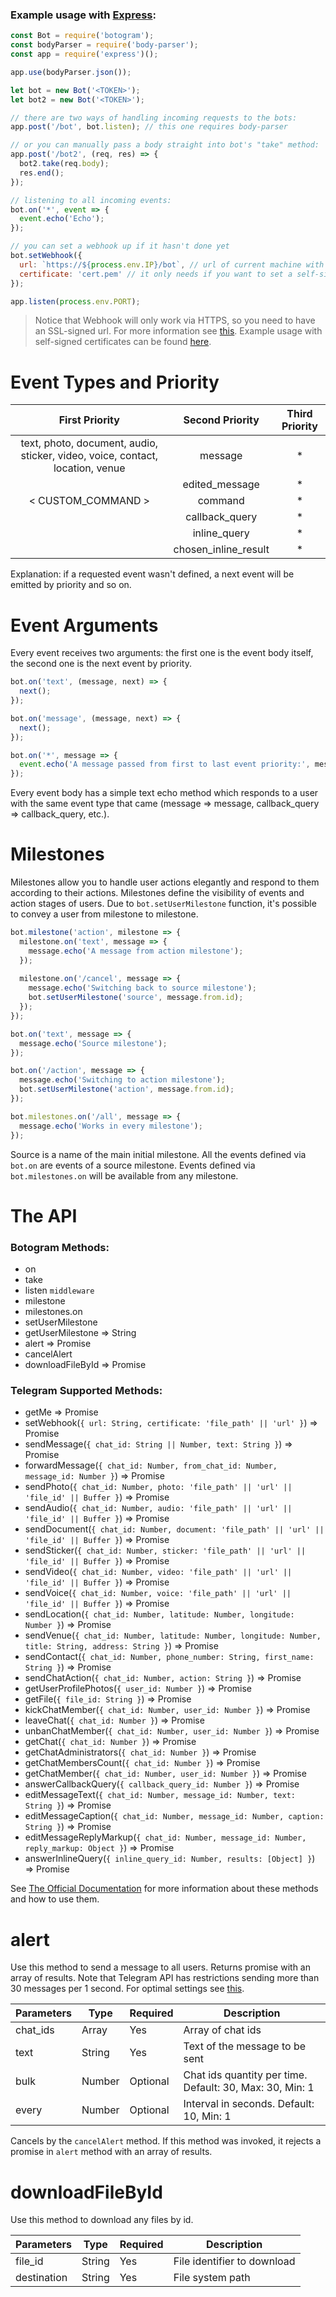 ### Example usage with [Express](https://www.npmjs.com/package/express):

```javascript
const Bot = require('botogram');
const bodyParser = require('body-parser');
const app = require('express')();

app.use(bodyParser.json());

let bot = new Bot('<TOKEN>');
let bot2 = new Bot('<TOKEN>');

// there are two ways of handling incoming requests to the bots:
app.post('/bot', bot.listen); // this one requires body-parser

// or you can manually pass a body straight into bot's "take" method:
app.post('/bot2', (req, res) => {
  bot2.take(req.body);
  res.end();
});

// listening to all incoming events:
bot.on('*', event => {
  event.echo('Echo');
});

// you can set a webhook up if it hasn't done yet
bot.setWebhook({
  url: `https://${process.env.IP}/bot`, // url of current machine with open ports
  certificate: 'cert.pem' // it only needs if you want to set a self-signed ssl certificate
});

app.listen(process.env.PORT);
```
> Notice that Webhook will only work via HTTPS, so you need to have an SSL-signed url. 
For more information see [this](https://core.telegram.org/bots/api#setwebhook).
Example usage with self-signed certificates can be found [here](https://github.com/drvirtuozov/botogram/blob/master/docs/selfsigned.md).


# Event Types and Priority

|                                  First Priority                                 |    Second Priority   | Third Priority |
|:-------------------------------------------------------------------------------:|:--------------------:|:--------------:|
| text, photo, document, audio,  sticker, video, voice, contact,  location, venue |        message       |        *       |
|                                                                                 |    edited_message    |        *       |
|                                 < CUSTOM_COMMAND >                              |        command       |        *       |
|                                                                                 |    callback_query    |        *       |
|                                                                                 |     inline_query     |        *       |
|                                                                                 | chosen_inline_result |        *       |

Explanation: if a requested event wasn't defined, a next event will be emitted by priority and so on. 

# Event Arguments

Every event receives two arguments: the first one is the event body itself, the second one is the next event by priority.
```javascript
bot.on('text', (message, next) => {
  next();
});

bot.on('message', (message, next) => {
  next();
});

bot.on('*', message => {
  event.echo('A message passed from first to last event priority:', message.text);
});
```
Every event body has a simple text echo method which responds to a user with the same event type that came (message => message, callback_query => callback_query, etc.).

# Milestones

Milestones allow you to handle user actions elegantly and respond to them according to their actions. Milestones define the visibility of events and action stages of users. Due to ```bot.setUserMilestone``` function, it's possible to convey a user from milestone to milestone.

```javascript
bot.milestone('action', milestone => {
  milestone.on('text', message => {
    message.echo('A message from action milestone');
  });
  
  milestone.on('/cancel', message => {
    message.echo('Switching back to source milestone');
    bot.setUserMilestone('source', message.from.id);
  });
});

bot.on('text', message => {
  message.echo('Source milestone');
});

bot.on('/action', message => {
  message.echo('Switching to action milestone');
  bot.setUserMilestone('action', message.from.id);
});

bot.milestones.on('/all', message => {
  message.echo('Works in every milestone');
});
```
Source is a name of the main initial milestone. All the events defined via ```bot.on``` are events of a source milestone. Events defined via ```bot.milestones.on``` will be available from any milestone.

# The API

### Botogram Methods:

- on
- take
- listen ```middleware```
- milestone
- milestones.on
- setUserMilestone
- getUserMilestone => String
- alert => Promise
- cancelAlert
- downloadFileById => Promise

### Telegram Supported Methods:
- getMe => Promise
- setWebhook(```{ url: String, certificate: 'file_path' || 'url' }```) => Promise 
- sendMessage(```{ chat_id: String || Number, text: String }```) => Promise
- forwardMessage(```{ chat_id: Number, from_chat_id: Number, message_id: Number }```) => Promise
- sendPhoto(```{ chat_id: Number, photo: 'file_path' || 'url' || 'file_id' || Buffer }```) => Promise
- sendAudio(```{ chat_id: Number, audio: 'file_path' || 'url' || 'file_id' || Buffer }```) => Promise
- sendDocument(```{ chat_id: Number, document: 'file_path' || 'url' || 'file_id' || Buffer }```) => Promise
- sendSticker(```{ chat_id: Number, sticker: 'file_path' || 'url' || 'file_id' || Buffer }```) => Promise
- sendVideo(```{ chat_id: Number, video: 'file_path' || 'url' || 'file_id' || Buffer }```) => Promise
- sendVoice(```{ chat_id: Number, voice: 'file_path' || 'url' || 'file_id' || Buffer }```) => Promise
- sendLocation(```{ chat_id: Number, latitude: Number, longitude: Number }```) => Promise
- sendVenue(```{ chat_id: Number, latitude: Number, longitude: Number, title: String, address: String }```) => Promise
- sendContact(```{ chat_id: Number, phone_number: String, first_name: String }```) => Promise
- sendChatAction(```{ chat_id: Number, action: String }```) => Promise
- getUserProfilePhotos(```{ user_id: Number }```) => Promise
- getFile(```{ file_id: String }```) => Promise
- kickChatMember(```{ chat_id: Number, user_id: Number }```) => Promise
- leaveChat(```{ chat_id: Number }```) => Promise
- unbanChatMember(```{ chat_id: Number, user_id: Number }```) => Promise
- getChat(```{ chat_id: Number }```) => Promise
- getChatAdministrators(```{ chat_id: Number }```) => Promise
- getChatMembersCount(```{ chat_id: Number }```) => Promise
- getChatMember(```{ chat_id: Number, user_id: Number }```) => Promise
- answerCallbackQuery(```{ callback_query_id: Number }```) => Promise
- editMessageText(```{ chat_id: Number, message_id: Number, text: String }```) => Promise
- editMessageCaption(```{ chat_id: Number, message_id: Number, caption: String }```) => Promise
- editMessageReplyMarkup(```{ chat_id: Number, message_id: Number, reply_markup: Object }```) => Promise
- answerInlineQuery(```{ inline_query_id: Number, results: [Object] }```) => Promise

See [The Official Documentation](https://core.telegram.org/bots/api) for more information about these methods and how to use them.

# alert

Use this method to send a message to all users. Returns promise with an array of results. Note that Telegram API has restrictions sending more than 30 messages per 1 second. For optimal settings see [this](https://core.telegram.org/bots/faq#broadcasting-to-users).

| Parameters | Type   | Required | Description                                               |
|------------|--------|----------|-----------------------------------------------------------|
| chat_ids   | Array  | Yes      | Array of chat ids                                         |
| text       | String | Yes      | Text of the message to be sent                            |
| bulk       | Number | Optional | Chat ids quantity per time. Default: 30, Max: 30, Min: 1  |
| every      | Number | Optional | Interval in seconds. Default: 10, Min: 1                  |

Cancels by the ```cancelAlert``` method. If this method was invoked, it rejects a promise in ```alert``` method with an array of results.

# downloadFileById

Use this method to download any files by id.

| Parameters  | Type   | Required | Description                 |
|-------------|--------|----------|-----------------------------|
| file_id     | String | Yes      | File identifier to download |
| destination | String | Yes      | File system path            |